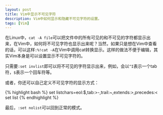 ```yaml
---
layout: post
title: Vim中显示不可见字符
description: Vim中如何显示和隐藏不可见字符的设置。
tags: [Vim]
---
```


在Linux中，`cat -A file`可以把文件中的所有可见的和不可见的字符都显示出来，在Vim中，如何将不可见字符也显示出来呢？当然，如果只是想在Vim中查看的话，可以这样`:%!cat -A`在Vim中调用cat转换显示。这样的做法不便于编辑，其实Vim本身是可以设置显示不可见字符的。

<!--more-->
只需要`:set invlist`即可以将不可见的字符显示出来，例如，会以`^I`表示一个tab符，`$`表示一个回车符等。

或者，你还可以自己定义不可见字符的显示方式：

{% highlight bash %}
set listchars=eol:$,tab:>-,trail:~,extends:>,precedes:<
set list
{% endhighlight %}

最后，`:set nolist`可以回到正常的模式。
